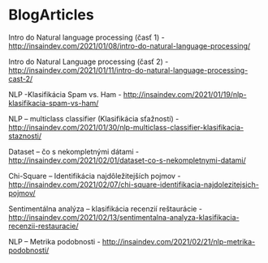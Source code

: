 # BlogArticles

Intro do Natural language processing (časť 1) - http://insaindev.com/2021/01/08/intro-do-natural-language-processing/ 

Intro do Natural Language processing (časť 2) - http://insaindev.com/2021/01/11/intro-do-natural-language-processing-cast-2/ 

NLP -Klasifikácia Spam vs. Ham - http://insaindev.com/2021/01/19/nlp-klasifikacia-spam-vs-ham/

NLP – multiclass classifier (Klasifikácia sťažností) - http://insaindev.com/2021/01/30/nlp-multiclass-classifier-klasifikacia-staznosti/

Dataset – čo s nekompletnými dátami - http://insaindev.com/2021/02/01/dataset-co-s-nekompletnymi-datami/

Chi-Square – Identifikácia najdôležitejších pojmov - http://insaindev.com/2021/02/07/chi-square-identifikacia-najdolezitejsich-pojmov/

Sentimentálna analýza – klasifikácia recenzií reštaurácie - http://insaindev.com/2021/02/13/sentimentalna-analyza-klasifikacia-recenzii-restauracie/

NLP – Metrika podobnosti - http://insaindev.com/2021/02/21/nlp-metrika-podobnosti/
